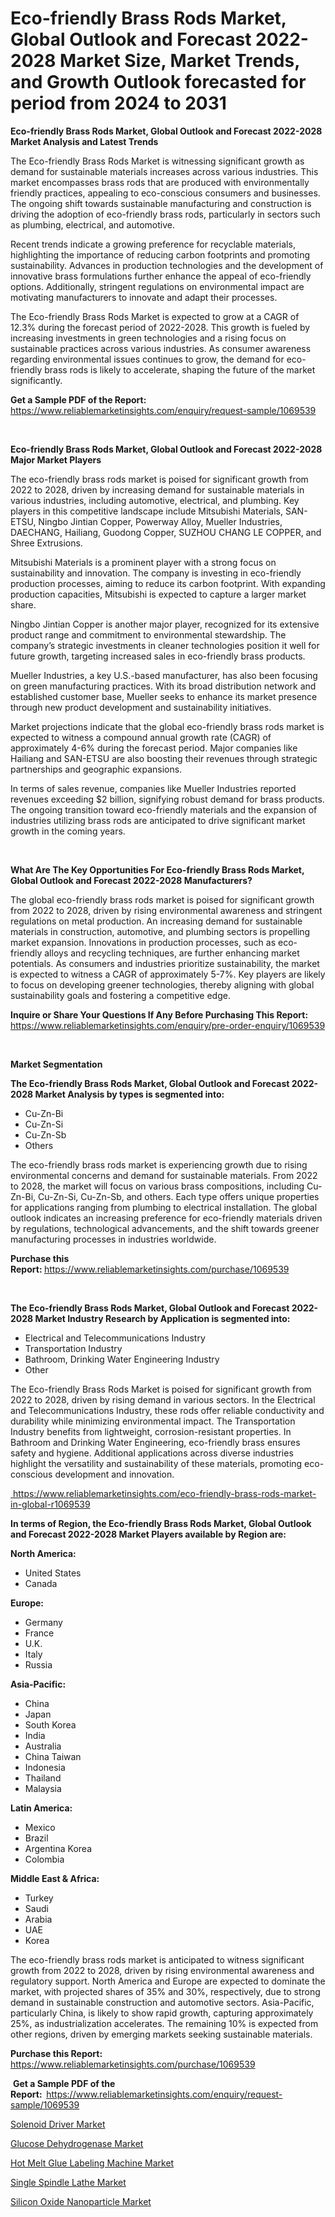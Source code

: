 <p><h1>Eco-friendly Brass Rods Market, Global Outlook and Forecast 2022-2028 Market Size, Market Trends, and Growth Outlook forecasted for period from 2024 to 2031</h1></p><p><strong>Eco-friendly Brass Rods Market, Global Outlook and Forecast 2022-2028 Market Analysis and Latest Trends</strong></p>
<p><p>The Eco-friendly Brass Rods Market is witnessing significant growth as demand for sustainable materials increases across various industries. This market encompasses brass rods that are produced with environmentally friendly practices, appealing to eco-conscious consumers and businesses. The ongoing shift towards sustainable manufacturing and construction is driving the adoption of eco-friendly brass rods, particularly in sectors such as plumbing, electrical, and automotive.</p><p>Recent trends indicate a growing preference for recyclable materials, highlighting the importance of reducing carbon footprints and promoting sustainability. Advances in production technologies and the development of innovative brass formulations further enhance the appeal of eco-friendly options. Additionally, stringent regulations on environmental impact are motivating manufacturers to innovate and adapt their processes.</p><p>The Eco-friendly Brass Rods Market is expected to grow at a CAGR of 12.3% during the forecast period of 2022-2028. This growth is fueled by increasing investments in green technologies and a rising focus on sustainable practices across various industries. As consumer awareness regarding environmental issues continues to grow, the demand for eco-friendly brass rods is likely to accelerate, shaping the future of the market significantly.</p></p>
<p><strong>Get a Sample PDF of the Report:&nbsp;</strong> <a href="https://www.reliablemarketinsights.com/enquiry/request-sample/1069539">https://www.reliablemarketinsights.com/enquiry/request-sample/1069539</a></p>
<p>&nbsp;</p>
<p><strong>Eco-friendly Brass Rods Market, Global Outlook and Forecast 2022-2028 Major Market Players</strong></p>
<p><p>The eco-friendly brass rods market is poised for significant growth from 2022 to 2028, driven by increasing demand for sustainable materials in various industries, including automotive, electrical, and plumbing. Key players in this competitive landscape include Mitsubishi Materials, SAN-ETSU, Ningbo Jintian Copper, Powerway Alloy, Mueller Industries, DAECHANG, Hailiang, Guodong Copper, SUZHOU CHANG LE COPPER, and Shree Extrusions.</p><p>Mitsubishi Materials is a prominent player with a strong focus on sustainability and innovation. The company is investing in eco-friendly production processes, aiming to reduce its carbon footprint. With expanding production capacities, Mitsubishi is expected to capture a larger market share.</p><p>Ningbo Jintian Copper is another major player, recognized for its extensive product range and commitment to environmental stewardship. The company’s strategic investments in cleaner technologies position it well for future growth, targeting increased sales in eco-friendly brass products.</p><p>Mueller Industries, a key U.S.-based manufacturer, has also been focusing on green manufacturing practices. With its broad distribution network and established customer base, Mueller seeks to enhance its market presence through new product development and sustainability initiatives.</p><p>Market projections indicate that the global eco-friendly brass rods market is expected to witness a compound annual growth rate (CAGR) of approximately 4-6% during the forecast period. Major companies like Hailiang and SAN-ETSU are also boosting their revenues through strategic partnerships and geographic expansions.</p><p>In terms of sales revenue, companies like Mueller Industries reported revenues exceeding $2 billion, signifying robust demand for brass products. The ongoing transition toward eco-friendly materials and the expansion of industries utilizing brass rods are anticipated to drive significant market growth in the coming years.</p></p>
<p>&nbsp;</p>
<p><strong>What Are The Key Opportunities For Eco-friendly Brass Rods Market, Global Outlook and Forecast 2022-2028 Manufacturers?</strong></p>
<p><p>The global eco-friendly brass rods market is poised for significant growth from 2022 to 2028, driven by rising environmental awareness and stringent regulations on metal production. An increasing demand for sustainable materials in construction, automotive, and plumbing sectors is propelling market expansion. Innovations in production processes, such as eco-friendly alloys and recycling techniques, are further enhancing market potentials. As consumers and industries prioritize sustainability, the market is expected to witness a CAGR of approximately 5-7%. Key players are likely to focus on developing greener technologies, thereby aligning with global sustainability goals and fostering a competitive edge.</p></p>
<p><strong>Inquire or Share Your Questions If Any Before Purchasing This Report:</strong> <a href="https://www.reliablemarketinsights.com/enquiry/pre-order-enquiry/1069539">https://www.reliablemarketinsights.com/enquiry/pre-order-enquiry/1069539</a></p>
<p>&nbsp;</p>
<p><strong>Market Segmentation</strong></p>
<p><strong>The Eco-friendly Brass Rods Market, Global Outlook and Forecast 2022-2028 Market Analysis by types is segmented into:</strong></p>
<p><ul><li>Cu-Zn-Bi</li><li>Cu-Zn-Si</li><li>Cu-Zn-Sb</li><li>Others</li></ul></p>
<p><p>The eco-friendly brass rods market is experiencing growth due to rising environmental concerns and demand for sustainable materials. From 2022 to 2028, the market will focus on various brass compositions, including Cu-Zn-Bi, Cu-Zn-Si, Cu-Zn-Sb, and others. Each type offers unique properties for applications ranging from plumbing to electrical installation. The global outlook indicates an increasing preference for eco-friendly materials driven by regulations, technological advancements, and the shift towards greener manufacturing processes in industries worldwide.</p></p>
<p><strong>Purchase this Report:&nbsp;</strong><a href="https://www.reliablemarketinsights.com/purchase/1069539">https://www.reliablemarketinsights.com/purchase/1069539</a></p>
<p>&nbsp;</p>
<p><strong>The Eco-friendly Brass Rods Market, Global Outlook and Forecast 2022-2028 Market Industry Research by Application is segmented into:</strong></p>
<p><ul><li>Electrical and Telecommunications Industry</li><li>Transportation Industry</li><li>Bathroom, Drinking Water Engineering Industry</li><li>Other</li></ul></p>
<p><p>The Eco-friendly Brass Rods Market is poised for significant growth from 2022 to 2028, driven by rising demand in various sectors. In the Electrical and Telecommunications Industry, these rods offer reliable conductivity and durability while minimizing environmental impact. The Transportation Industry benefits from lightweight, corrosion-resistant properties. In Bathroom and Drinking Water Engineering, eco-friendly brass ensures safety and hygiene. Additional applications across diverse industries highlight the versatility and sustainability of these materials, promoting eco-conscious development and innovation.</p></p>
<p><a href="https://www.reliablemarketinsights.com/eco-friendly-brass-rods-market-in-global-r1069539">&nbsp;https://www.reliablemarketinsights.com/eco-friendly-brass-rods-market-in-global-r1069539</a></p>
<p><strong>In terms of Region, the Eco-friendly Brass Rods Market, Global Outlook and Forecast 2022-2028 Market Players available by Region are:</strong></p>
<p>
    <p> <strong> North America: </strong>
        <ul>
            <li>United States</li>
            <li>Canada</li>
        </ul>
        </p> 
    <p> <strong> Europe: </strong>
        <ul>
            <li>Germany</li>
            <li>France</li>
            <li>U.K.</li>
            <li>Italy</li>
            <li>Russia</li>
        </ul>
        </p> 
    <p> <strong> Asia-Pacific: </strong>
        <ul>
            <li>China</li>
            <li>Japan</li>
            <li>South Korea</li>
            <li>India</li>
            <li>Australia</li>
            <li>China Taiwan</li>
            <li>Indonesia</li>
            <li>Thailand</li>
            <li>Malaysia</li>
        </ul>
        </p> 
    <p> <strong> Latin America: </strong>
        <ul>
            <li>Mexico</li>
            <li>Brazil</li>
            <li>Argentina Korea</li>
            <li>Colombia</li>
        </ul>
        </p> 
    <p> <strong> Middle East & Africa: </strong>
        <ul>
            <li>Turkey</li>
            <li>Saudi</li>
            <li>Arabia</li>
            <li>UAE</li>
            <li>Korea</li>
        </ul>
    </p>
    </p>
<p><p>The eco-friendly brass rods market is anticipated to witness significant growth from 2022 to 2028, driven by rising environmental awareness and regulatory support. North America and Europe are expected to dominate the market, with projected shares of 35% and 30%, respectively, due to strong demand in sustainable construction and automotive sectors. Asia-Pacific, particularly China, is likely to show rapid growth, capturing approximately 25%, as industrialization accelerates. The remaining 10% is expected from other regions, driven by emerging markets seeking sustainable materials.</p></p>
<p><strong>Purchase this Report: </strong><a href="https://www.reliablemarketinsights.com/purchase/1069539">https://www.reliablemarketinsights.com/purchase/1069539</a></p>
<p>&nbsp;<strong>Get a Sample PDF of the Report:&nbsp;&nbsp;</strong><a href="https://www.reliablemarketinsights.com/enquiry/request-sample/1069539">https://www.reliablemarketinsights.com/enquiry/request-sample/1069539</a></p>
<p><strong></strong></p>
<p><p><a href="https://www.linkedin.com/pulse/solenoid-driver-market-global-regional-analysis-2024-2031-kuwtf?trackingId=W64nfmp7TgKdiRRlGKwSag%3D%3D">Solenoid Driver Market</a></p><p><a href="https://medium.com/@samantha.welch56767/glucose-dehydrogenase-market-trends-and-market-growth-outlook-2024-2031-34416375d445">Glucose Dehydrogenase Market</a></p><p><a href="https://www.linkedin.com/pulse/hot-melt-glue-labeling-machine-market-research-report-exploring-t31qf?trackingId=M3dq2gKdQzS5beaJ1NUUUg%3D%3D">Hot Melt Glue Labeling Machine Market</a></p><p><a href="https://medium.com/@lavernacole75/the-single-spindle-lathe-market-has-witnessed-significant-growth-in-recent-years-and-this-trend-4c6a02207ff4">Single Spindle Lathe Market</a></p><p><a href="https://issuu.com/reportprime-2/docs/silicon-oxide-nanoparticle-market-s_a708f103fc2955">Silicon Oxide Nanoparticle Market</a></p></p>